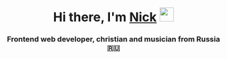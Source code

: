 <h1 align="center">Hi there, I'm <a href="https://vk.com/nicklllson" target="_blank">Nick</a> 
<img src="https://github.com/blackcater/blackcater/raw/main/images/Hi.gif" height="32" width="32"/></h1>
<h3 align="center">Frontend web developer, christian and musician from Russia 🇷🇺</h3>

